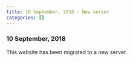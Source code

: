 ```yaml
---
title: 10 September, 2018 - New server
categories: []
---
```


### 10 September, 2018

This website has been migrated to a new server.
